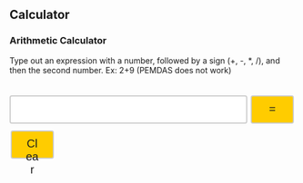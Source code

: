## Calculator

### Arithmetic Calculator

<head>
<style>
.input {
  width: 83%;
  height: 50px;
  padding: 12px 20px;
  margin: 8px 0;
  display: inline-block;
  border: 2px solid #ccc;
  border-radius: 4px;
  box-sizing: border-box;
  font-size: 20px;
}
.button {
  width: 15%;
  height: 50px;
  background-color: #ffcc00;
  border: 2px solid #ccc;
  border-radius: 4px;
  color: #1E1E1E;
  padding: 10px 24px;
  text-align: center;
  text-decoration: none;
  display: inline-block;
  font-size: 20px;
  margin: 4px 2px;
  cursor: pointer;
}
.button:hover {background-color: #ffeb9b;}

</style>
</head>
<body>
  <p>Type out an expression with a number, followed by a sign (+, -, *, /), and then the second number. Ex: 2+9 (PEMDAS does not work)</p>
  <pre id="result"></pre>
  <input id='expression' class = 'input' type='text'>
  <button class="button" id="equals" on>=</button>
  <button class="button" id="clear" on>Clear</button>
</body>

<script>
  const CALC_KEY = "CALCULATOR";
  var expression = document.getElementById('expression');
  var equals = document.getElementById('equals');
  var clear = document.getElementById('clear');
  var result = document.getElementById('result');
  var answer = 0;
  const operators = ["\\+","\\-","\\*","\\/"]
  const signs = ["+","-","*","/"]
  var num = 0;
  var operator = -1;
  var position = 0;
  var initial = window.localStorage.getItem(CALC_KEY);
  var str = "";
  var array = [];
  var count = 0;
  var numbers = [];
  var operatorss = [];
  var positions = [];
  var total = 0;
  result.innerHTML = initial


  expression.focus();
  expression.addEventListener("keypress", function(event) {
  if (event.key === "Enter") {
    event.preventDefault();
    document.getElementById("equals").click();
  }
  });

  equals.addEventListener("click", function(){ countString(); }); //separate();
  clear.addEventListener("click", function(){ clearEntry();});

  function clearEntry() {
    console.log("test")
    window.localStorage.clear();
    expression.value = "";
    result.innerHTML = "";
    expression.focus();
  }
  // program to check the number of occurrence of a character

  function countString() {
    str = expression.value;
    array = Array.from(str)
      count = 0;
      for (let j = 0; j < signs.length; j++) {
        for (let i = 0; i < str.length; i++) {
          if (array[i] == signs[j]) {
              count += 1;
          }
        }
      }
      console.log(count)
      separate(count, str, array)
  }
  function separate(count, str, array) {
    // str = expression.value;
    // console.log(str);
    // array = Array.from(str)
    // console.log(array);
    for (let j = 0; j < signs.length; j++) {
      for (let i = 0; i < str.length; i++) {
        if (array[i] == signs[j]) {
          positions.push(i)
        }
        if (positions.length == count) {
          break
        }
      }
    }
    positions.sort(function(a, b){return b - a});
    console.log("positionsreverse",positions);
    for (let i = 0; i < count; i++) {
      console.log("testt",array[positions[i]])
      var sign = array[positions[i]]
        if (sign == "+") {
        operator = 0;
        operatorss.push(operator)
      } else if (sign == "-") {
        console.log("minus")
        operator = 1;
        operatorss.push(operator)
      } else if (sign == "*") {
        operator = 2;
        operatorss.push(operator)
      } else if (sign == "/") {
        operator = 3;
        operatorss.push(operator)
      } 
    // else {
    //   alert("Try Again");
    //   expression.value = "";
    //   expression.focus();
    //   return
    // }
    }
    if (str.toLowerCase() == "kaiden is a csp genius" || (str.toLowerCase().includes("kaiden") && str.toLowerCase().includes("genius") && !str.toLowerCase().includes("not") && !str.toLowerCase().includes("isn't") && !str.toLowerCase().includes("isnt"))) {
      result.textContent += "True: " + str + ". Kaiden is number 1."
      expression.value = "";
      expression.focus();
      window.localStorage.setItem(CALC_KEY, result.innerHTML);
      return
    } else if (operatorss.length == 0) {
      alert("Try Again");
       expression.value = "";
       expression.focus();
       return
    }
    
    
    // operatorss.push(operator)
    console.log("op"+operator)
    operatorss.reverse()
    console.log("operators:",operatorss)
    for (let i = 0; i < count; i++) {
      // var newLength = positions.length - i
      num = str.slice(positions[i] + 1, str.length).trim();
      str = str.slice(0, positions[i]);
      numbers.unshift(parseInt(num))
      console.log(num)
      console.log(str)
      console.log("numbers:",numbers)
    }
    numbers.unshift(parseInt(str))
    
    console.log("numbers:",numbers)
    console.log("operators:",operatorss)
    console.log("positionsreverse",positions);
    // num1 = str.slice(0, position).trim();
    // num2 = str.slice(position + 1, str.length).trim();
    expression.value = "";
    expression.focus();
    solve(numbers, operatorss);
  }

  function solve(numbers, operatorss) {
    num1 = numbers[0]
    total = parseInt(num1);
    for (let i = 0; i < count; i++) {
      operator = operatorss[i]
      num2 = numbers[i+1]
      if (operator == 0) {
        total = total + parseInt(num2);
      } else if (operator == 1) {
        total = total - parseInt(num2);
      } else if (operator == 2) {
        total = total * parseInt(num2);
      } else{
        total = total / parseInt(num2);
      }
      total += answer
    }
    result.textContent += num1
    for (let i = 0; i < count; i++) {
      result.textContent += signs[operatorss[i]] + numbers[i+1]
    }
    // result.textContent += num1 + signs[operator] + num2 + "=" + answer + "\r\n"
    result.textContent += "=" + total + "\r\n"
    window.localStorage.setItem(CALC_KEY, result.innerHTML);
    operatorss.length = 0;
    numbers.length = 0;
    console.log(";;")
    positions.length = 0;
  }
// // Get
//   var myHeaders = new Headers();
//   myHeaders.append("Content-Type", "application/json");

//   var requestOptions = {
//     method: 'GET',
//     headers: myHeaders,
//     redirect: 'follow'
//   };

//   fetch("http://localhost:8086/calculatorList", requestOptions)
//     .then(response => response.text())
//     .then(function(result) {
      
//     })
//     .catch(error => console.log('error', error)); 
// // Post
//   var requestOptions = {
//     method: 'POST',
//     redirect: 'follow'
//   };

//   fetch("http://localhost:8086/calculator", requestOptions)
//     .then(response => response.text())
//     .then(result => console.log(result))
//     .catch(error => console.log('error', error));
</script>

